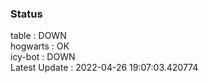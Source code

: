 ### Status


table : DOWN  
hogwarts : OK  
icy-bot : DOWN  
Latest Update : 2022-04-26 19:07:03.420774
